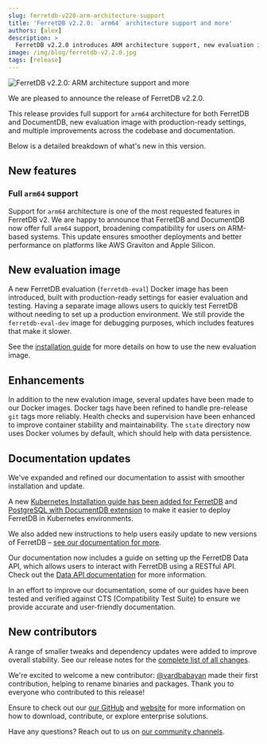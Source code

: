 ```yaml
---
slug: ferretdb-v220-arm-architecture-support
title: 'FerretDB v2.2.0: `arm64` architecture support and more'
authors: [alex]
description: >
  FerretDB v2.2.0 introduces ARM architecture support, new evaluation image, documentation updates, and bug fixes.
image: /img/blog/ferretdb-v2.2.0.jpg
tags: [release]
---
```


![FerretDB v2.2.0: ARM architecture support and more](/img/blog/ferretdb-v2.2.0.jpg)

We are pleased to announce the release of FerretDB v2.2.0.

<!--truncate-->

This release provides full support for `arm64` architecture for both FerretDB and DocumentDB, new evaluation image with production-ready settings, and multiple improvements across the codebase and documentation.

Below is a detailed breakdown of what's new in this version.

## New features

### Full `arm64` support

Support for `arm64` architecture is one of the most requested features in FerretDB v2.
We are happy to announce that FerretDB and DocumentDB now offer full `arm64` support, broadening compatibility for users on ARM-based systems.
This update ensures smoother deployments and better performance on platforms like AWS Graviton and Apple Silicon.

## New evaluation image

A new FerretDB evaluation (`ferretdb-eval`) Docker image has been introduced, built with production-ready settings for easier evaluation and testing.
Having a separate image allows users to quickly test FerretDB without needing to set up a production environment.
We still provide the `ferretdb-eval-dev` image for debugging purposes, which includes features that make it slower.

See the [installation guide](https://docs.ferretdb.io/installation/evaluation/) for more details on how to use the new evaluation image.

## Enhancements

In addition to the new evalution image, several updates have been made to our Docker images.
Docker tags have been refined to handle pre-release `git` tags more reliably.
Health checks and supervision have been enhanced to improve container stability and maintainability.
The `state` directory now uses Docker volumes by default, which should help with data persistence.

## Documentation updates

We've expanded and refined our documentation to assist with smoother installation and update.

A new [Kubernetes Installation guide has been added for FerretDB](https://docs.ferretdb.io/installation/ferretdb/kubernetes/) and [PostgreSQL with DocumentDB extension](https://docs.ferretdb.io/installation/documentdb/kubernetes/) to make it easier to deploy FerretDB in Kubernetes environments.

We also added new instructions to help users easily update to new versions of FerretDB – [see our documentation for more](https://docs.ferretdb.io/installation/ferretdb/docker/).

Our documentation now includes a guide on setting up the FerretDB Data API, which allows users to interact with FerretDB using a RESTful API.
Check out the [Data API documentation](https://docs.ferretdb.io/usages/data-api/) for more information.

In an effort to improve our documentation, some of our guides have been tested and verified against CTS (Compatibility Test Suite) to ensure we provide accurate and user-friendly documentation.

## New contributors

A range of smaller tweaks and dependency updates were added to improve overall stability.
See our release notes for the [complete list of all changes](https://github.com/FerretDB/FerretDB/releases/tag/v2.2.0).

We're excited to welcome a new contributor: [@vardbabayan](https://github.com/vardbabayan) made their first contribution, helping to rename binaries and packages.
Thank you to everyone who contributed to this release!

Ensure to check out our [our GitHub](https://github.com/FerretDB) and [website](https://www.ferretdb.com) for more information on how to download, contribute, or explore enterprise solutions.

Have any questions?
Reach out to us on [our community channels](https://docs.ferretdb.io/#community).
